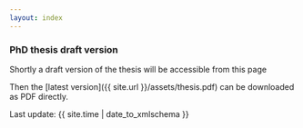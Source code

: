 ```yaml
---
layout: index
---
```


<h3>
<a id="phd-thesis-draft-version" class="anchor" href="#phd-thesis-draft-version" aria-hidden="true"><span class="octicon octicon-link"></span></a>PhD thesis draft version</h3>

<p>Shortly a draft version of the thesis will be accessible from this page</p>

Then the [latest version]({{ site.url }}/assets/thesis.pdf) can be downloaded
as PDF directly.

<p>
Last update: {{ site.time | date_to_xmlschema }}
</p>